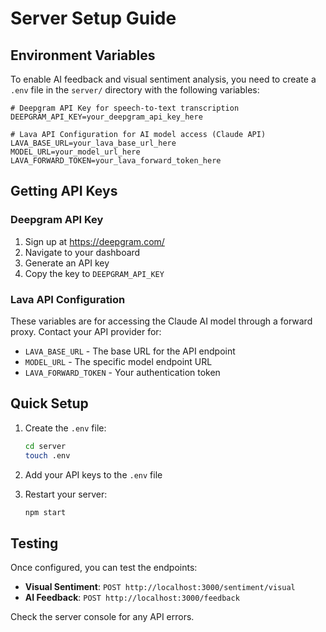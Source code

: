 # Server Setup Guide

## Environment Variables

To enable AI feedback and visual sentiment analysis, you need to create a `.env` file in the `server/` directory with the following variables:

```env
# Deepgram API Key for speech-to-text transcription
DEEPGRAM_API_KEY=your_deepgram_api_key_here

# Lava API Configuration for AI model access (Claude API)
LAVA_BASE_URL=your_lava_base_url_here
MODEL_URL=your_model_url_here
LAVA_FORWARD_TOKEN=your_lava_forward_token_here
```

## Getting API Keys

### Deepgram API Key
1. Sign up at https://deepgram.com/
2. Navigate to your dashboard
3. Generate an API key
4. Copy the key to `DEEPGRAM_API_KEY`

### Lava API Configuration
These variables are for accessing the Claude AI model through a forward proxy.
Contact your API provider for:
- `LAVA_BASE_URL` - The base URL for the API endpoint
- `MODEL_URL` - The specific model endpoint URL
- `LAVA_FORWARD_TOKEN` - Your authentication token

## Quick Setup

1. Create the `.env` file:
   ```bash
   cd server
   touch .env
   ```

2. Add your API keys to the `.env` file

3. Restart your server:
   ```bash
   npm start
   ```

## Testing

Once configured, you can test the endpoints:

- **Visual Sentiment**: `POST http://localhost:3000/sentiment/visual`
- **AI Feedback**: `POST http://localhost:3000/feedback`

Check the server console for any API errors.

